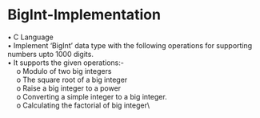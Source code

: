 # BigInt-Implementation




•	C Language\
•	Implement ‘BigInt’ data type with the following operations for supporting numbers upto 1000 digits.\
•	It supports the given operations:-\
&emsp;  o	Modulo of two big integers\
&emsp;  o	The square root of a big integer \
&emsp;  o	Raise a big integer to a power \
&emsp;  o	Converting a simple integer to a big integer. \
&emsp;  o	Calculating the factorial of big integer\
